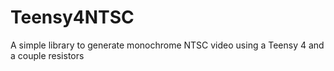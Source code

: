# Teensy4NTSC
 A simple library to generate monochrome NTSC video using a Teensy 4 and a couple resistors 
